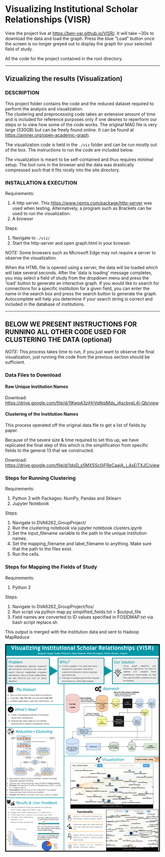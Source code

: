 # Visualizing Institutional Scholar Relationships (VISR)

View the project live at https://ben-var.github.io/VISR/. It will take ~30s to download the data and load the graph. Press the blue "Load" button once the screen is no longer greyed out to display the graph for your selected field of study.

All the code for the project contained in the root directory.

---------------------------------------------------

## Vizualizing the results (Visualization)

### DESCRIPTION
This project folder contains the code and the reduced dataset required to perform the analysis and visualization.  
The clustering and preprocessing code takes an extensive amount of time and is included for reference purposes only
if one desires to reperform our steps or to view how some of the code works. The original MAG file is very large (330GB)
but can be freely found online. It can be found at https://aminer.org/open-academic-graph.

The visualization code is held in the `./viz` folder and can be run mostly out of the box. The instructions to run
the code are included below.

The visualization is meant to be self-contained and thus requires minimal setup. The tool runs in the browser and the
data was drastically compressed such that it fits nicely into the site directory.

### INSTALLATION & EXECUTION
Requirements:
1. A http server. This https://www.npmjs.com/package/http-server was used when testing. Alternatively, a program such as Brackets can be used to run the visualization.
2. A browser

Steps:
1. Navigate to `./viz/`
2. Start the http-server and open graph.html in your browser.

*NOTE:* Some browsers such as Microsoft Edge may not require a server to observe the visualization.

When the HTML file is opened using a server, the data will be loaded which will take several seconds.
After the 'data is loading' message completes, you may select a field of study from the dropdown menu
and press the 'load' button to generate an interactive graph. If you would like to search for connections
for a specific institution for a given field, you can enter the name in the search box and press the
search button to generate the graph. Autocomplete will help you determine if your search string is correct
and included in the database of institutions.

---------------------------------------------------

## BELOW WE PRESENT INSTRUCTIONS FOR RUNNING ALL OTHER CODE USED FOR CLUSTERING THE DATA (optional)

*NOTE:* This process takes time to run, if you just want to observe the final visualization, just running the code from the previous section should be sufficient.

### Data Files to Download

#### Raw Unique Institution Names

Download: https://drive.google.com/file/d/1lKwpA3zjHrVqNqjMds_jAscbyeL4i-Qb/view

#### Clustering of the Institution Names

This process operated off the original data file to get a list of fields by paper.

Because of the severe size & time required to set this up, we have replicated the
final step of this which is the simplification from specific fields to the general
13 that we constructed.

Download: https://drive.google.com/file/d/1doD_s5MXSSc0jFReCaajA_j_4sEiTXJC/view

### Steps for Running Clustering

Requirements:
1. Python 3 with Packages: NumPy, Pandas and Sklearn
2. Jupyter Notebook

Steps:
1. Navigate to DVA6262_GroupProject/
2. Run the clustering notebook via jupyter notebook clusters.ipynb
3. Set the input_filename variable to the path to the unique institution names.
4. Set the mapping_filename and label_filename to anything. Make sure that the path to the files exist.
5. Run the cells.

### Steps for Mapping the Fields of Study

Requirements:
1. Python 3

Steps:
1. Navigate to DVA6262_GroupProject/fos/
2. Run script via python map.py simplified_fields.txt > $output_file
3. Field names are converted to ID values specified in FOSIDMAP.txt via bash script replace.sh

This output is merged with the institution data and sent to Hadoop MapReduce

![Presentation Poster](poster.png)
